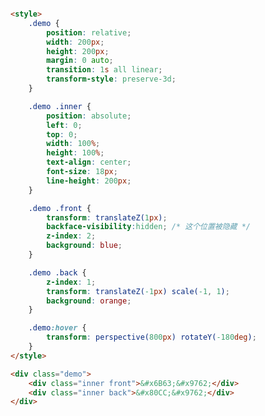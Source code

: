 <style>
.markdown-section iframe[data-id="0"] {
    height: 300px;
}
</style>

[](../_iframe/3D翻面-0.html ':include data-id=0')

<!-- run -->
```html

<style>
	.demo {
		position: relative;
		width: 200px;
		height: 200px;
		margin: 0 auto;
		transition: 1s all linear;
		transform-style: preserve-3d;
	}

	.demo .inner {
		position: absolute;
		left: 0;
		top: 0;
		width: 100%;
		height: 100%;
		text-align: center;
		font-size: 18px;
		line-height: 200px;
	}

	.demo .front {
		transform: translateZ(1px);
		backface-visibility:hidden; /* 这个位置被隐藏 */
		z-index: 2;
		background: blue;
	} 

	.demo .back {
		z-index: 1;
		transform: translateZ(-1px) scale(-1, 1);
		background: orange;
	} 

	.demo:hover {
		transform: perspective(800px) rotateY(-180deg);
	}
</style>

<div class="demo">
	<div class="inner front">&#x6B63;&#x9762;</div>
	<div class="inner back">&#x80CC;&#x9762;</div>
</div>
```
